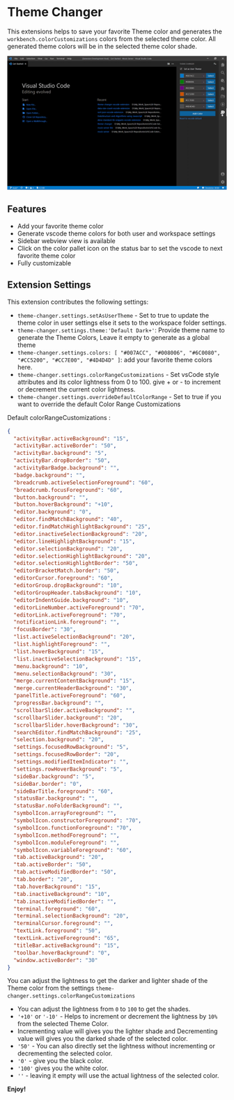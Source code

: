 # Theme Changer

This extensions helps to save your favorite Theme color and generates the `workbench.colorCustomizations` colors from the selected theme color. All generated theme colors will be in the selected theme color shade.

![Theme Changer](./images/preview.gif)

## Features

- Add your favorite theme color
- Generate vscode theme colors for both user and workspace settings
- Sidebar webview view is available
- Click on the color pallet icon on the status bar to set the vscode to next favorite theme color
- Fully customizable

## Extension Settings

This extension contributes the following settings:

- `theme-changer.settings.setAsUserTheme` - Set to true to update the theme color in user settings else it sets to the workspace folder settings.
- `theme-changer.settings.theme:'Default Dark+'`: Provide theme name to generate the Theme Colors, Leave it empty to generate as a global theme
- `theme-changer.settings.colors: [ "#007ACC", "#008006", "#6C0080", "#CC5200", "#CC7E00", "#4D4D4D" ]`: add your favorite theme colors here.
- `theme-changer.settings.colorRangeCustomizations` - Set vsCode style attributes and its color lightness from 0 to 100. give + or - to increment or decrement the current color lightness.
- `theme-changer.settings.overrideDefaultColorRange` - Set to true if you want to override the default Color Range Customizations

Default colorRangeCustomizations :

```json
{
  "activityBar.activeBackground": "15",
  "activityBar.activeBorder": "50",
  "activityBar.background": "5",
  "activityBar.dropBorder": "50",
  "activityBarBadge.background": "",
  "badge.background": "",
  "breadcrumb.activeSelectionForeground": "60",
  "breadcrumb.focusForeground": "60",
  "button.background": "",
  "button.hoverBackground": "+10",
  "editor.background": "0",
  "editor.findMatchBackground": "40",
  "editor.findMatchHighlightBackground": "25",
  "editor.inactiveSelectionBackground": "20",
  "editor.lineHighlightBackground": "15",
  "editor.selectionBackground": "20",
  "editor.selectionHighlightBackground": "20",
  "editor.selectionHighlightBorder": "50",
  "editorBracketMatch.border": "50",
  "editorCursor.foreground": "60",
  "editorGroup.dropBackground": "10",
  "editorGroupHeader.tabsBackground": "10",
  "editorIndentGuide.background": "10",
  "editorLineNumber.activeForeground": "70",
  "editorLink.activeForeground": "70",
  "notificationLink.foreground": "",
  "focusBorder": "30",
  "list.activeSelectionBackground": "20",
  "list.highlightForeground": "",
  "list.hoverBackground": "15",
  "list.inactiveSelectionBackground": "15",
  "menu.background": "10",
  "menu.selectionBackground": "30",
  "merge.currentContentBackground": "15",
  "merge.currentHeaderBackground": "30",
  "panelTitle.activeForeground": "60",
  "progressBar.background": "",
  "scrollbarSlider.activeBackground": "",
  "scrollbarSlider.background": "20",
  "scrollbarSlider.hoverBackground": "30",
  "searchEditor.findMatchBackground": "25",
  "selection.background": "20",
  "settings.focusedRowBackground": "5",
  "settings.focusedRowBorder": "20",
  "settings.modifiedItemIndicator": "",
  "settings.rowHoverBackground": "5",
  "sideBar.background": "5",
  "sideBar.border": "0",
  "sideBarTitle.foreground": "60",
  "statusBar.background": "",
  "statusBar.noFolderBackground": "",
  "symbolIcon.arrayForeground": "",
  "symbolIcon.constructorForeground": "70",
  "symbolIcon.functionForeground": "70",
  "symbolIcon.methodForeground": "",
  "symbolIcon.moduleForeground": "",
  "symbolIcon.variableForeground": "60",
  "tab.activeBackground": "20",
  "tab.activeBorder": "50",
  "tab.activeModifiedBorder": "50",
  "tab.border": "20",
  "tab.hoverBackground": "15",
  "tab.inactiveBackground": "10",
  "tab.inactiveModifiedBorder": "",
  "terminal.foreground": "60",
  "terminal.selectionBackground": "20",
  "terminalCursor.foreground": "",
  "textLink.foreground": "50",
  "textLink.activeForeground": "65",
  "titleBar.activeBackground": "15",
  "toolbar.hoverBackground": "0",
  "window.activeBorder": "30"
}
```

You can adjust the lightness to get the darker and lighter shade of the Theme color from the settings `theme-changer.settings.colorRangeCustomizations`

- You can adjust the lightness from `0` to `100` to get the shades.
- `'+10'` or `'-10'` - Helps to increment or decrement the lightness by `10%` from the selected Theme Color.
- Incrementing value will gives you the lighter shade and Decrementing value will gives you the darked shade of the selected color.
- `'50'` - You can also directly set the lightness without incrementing or decrementing the selected color.
- `'0'` - give you the black color.
- `'100'` gives you the white color.
- `''` - leaving it empty will use the actual lightness of the selected color.

**Enjoy!**
